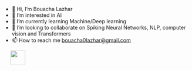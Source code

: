 - 👋 Hi, I’m Bouacha Lazhar
- 👀 I’m interested in AI
- 🌱 I’m currently learning Machine/Deep learning
- 💞️ I’m looking to collaborate on Spiking Neural Networks, NLP, computer vision and Transformers
- 📫 How to reach me bouacha0lazhar@gmail.com

<!---
bouachalazhar/bouachalazhar is a ✨ special ✨ repository because its `README.md` (this file) appears on your GitHub profile.
You can click the Preview link to take a look at your changes.
--->
<div>
<a href="https://www.linkedin.com/in/bouachalazhar/" rel="nofollow" style="padding-left: 20px;">
  <img src="https://github.com/ashutosh1919/ashutosh1919/raw/master/logos/linkedin.png" width="40" style="max-width: 100%;">
</a>
</div>
